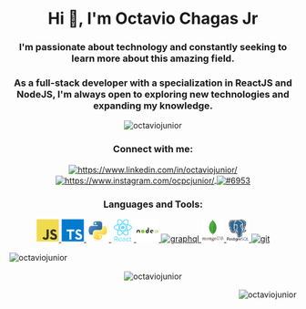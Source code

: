 <h1 align="center">Hi 👋, I'm Octavio Chagas Jr</h1>
<h3 align="center">I'm passionate about technology and constantly seeking to learn more about this amazing field.</h3>
<h3 align="center">As a full-stack developer with a specialization in ReactJS and NodeJS, I'm always open to exploring new technologies and expanding my knowledge.</h3>

<p align="center"> 
  <img src="https://komarev.com/ghpvc/?username=octaviojunior&label=Profile%20views&color=f74040&style=flat" alt="octaviojunior" /> 
</p>

<h3 align="center">Connect with me:</h3>
<p align="center">
  <a href="https://linkedin.com/in/https://www.linkedin.com/in/octaviojunior/" target="blank">
    <img align="center" src="https://raw.githubusercontent.com/rahuldkjain/github-profile-readme-generator/master/src/images/icons/Social/linked-in-alt.svg" alt="https://www.linkedin.com/in/octaviojunior/" height="30" width="40" />
  </a>
  <a href="https://instagram.com/https://www.instagram.com/ocpcjunior/" target="blank">
    <img align="center" src="https://raw.githubusercontent.com/rahuldkjain/github-profile-readme-generator/master/src/images/icons/Social/instagram.svg" alt="https://www.instagram.com/ocpcjunior/" height="30" width="40" />
  </a>
  <a href="https://discord.gg/#6953" target="blank">
    <img align="center" src="https://raw.githubusercontent.com/rahuldkjain/github-profile-readme-generator/master/src/images/icons/Social/discord.svg" alt="#6953" height="30" width="40" />
  </a>
</p>

<h3 align="center">Languages and Tools:</h3>
<p align="center"> 
  <a href="https://developer.mozilla.org/en-US/docs/Web/JavaScript" target="_blank" rel="noreferrer"> 
    <img src="https://raw.githubusercontent.com/devicons/devicon/master/icons/javascript/javascript-original.svg" alt="javascript" width="40" height="40"/> 
  </a>
  <a href="https://www.typescriptlang.org/" target="_blank" rel="noreferrer"> 
    <img src="https://raw.githubusercontent.com/devicons/devicon/master/icons/typescript/typescript-original.svg" alt="typescript" width="40" height="40"/> 
  </a>
  <a href="https://www.python.org" target="_blank" rel="noreferrer"> 
    <img src="https://raw.githubusercontent.com/devicons/devicon/master/icons/python/python-original.svg" alt="python" width="40" height="40"/>
  </a>
  <a href="https://reactjs.org/" target="_blank" rel="noreferrer"> 
    <img src="https://raw.githubusercontent.com/devicons/devicon/master/icons/react/react-original-wordmark.svg" alt="react" width="40" height="40"/> 
  </a>
  <a href="https://nodejs.org" target="_blank" rel="noreferrer"> 
    <img src="https://raw.githubusercontent.com/devicons/devicon/master/icons/nodejs/nodejs-original-wordmark.svg" alt="nodejs" width="40" height="40"/> 
  </a> 
  <a href="https://graphql.org" target="_blank" rel="noreferrer"> 
    <img src="https://www.vectorlogo.zone/logos/graphql/graphql-icon.svg" alt="graphql" width="40" height="40"/> 
  </a> 
  <a href="https://www.mongodb.com/" target="_blank" rel="noreferrer"> 
    <img src="https://raw.githubusercontent.com/devicons/devicon/master/icons/mongodb/mongodb-original-wordmark.svg" alt="mongodb" width="40" height="40"/> 
  </a> 
  <a href="https://www.postgresql.org" target="_blank" rel="noreferrer"> 
    <img src="https://raw.githubusercontent.com/devicons/devicon/master/icons/postgresql/postgresql-original-wordmark.svg" alt="postgresql" width="40" height="40"/> 
  </a> 
  <a href="https://git-scm.com/" target="_blank" rel="noreferrer"> 
    <img src="https://www.vectorlogo.zone/logos/git-scm/git-scm-icon.svg" alt="git" width="40" height="40"/> 
  </a> 
</p>

<p align="left"><img align="center" src="https://github-readme-stats.vercel.app/api/top-langs?username=octaviojunior&show_icons=true&theme=tokyonight&text_color=3adfb6&bg_color=242424&locale=en&layout=compact" alt="octaviojunior" /></p>

<p align="center"><img align="center" src="https://github-readme-stats.vercel.app/api?username=octaviojunior&show_icons=true&theme=tokyonight&bg_color=242424&locale=en" alt="octaviojunior" /></p>

<p align="right"><img align="center" src="https://github-readme-streak-stats.herokuapp.com/?user=octaviojunior&theme=dark" alt="octaviojunior" /></p>
